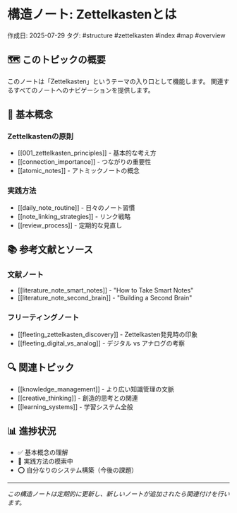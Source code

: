 # 構造ノート: Zettelkastenとは

作成日: 2025-07-29
タグ: #structure #zettelkasten #index #map #overview

## 🗺️ このトピックの概要

このノートは「Zettelkasten」というテーマの入り口として機能します。
関連するすべてのノートへのナビゲーションを提供します。

## 📖 基本概念

### Zettelkastenの原則

- [[001_zettelkasten_principles]] - 基本的な考え方
- [[connection_importance]] - つながりの重要性
- [[atomic_notes]] - アトミックノートの概念

### 実践方法

- [[daily_note_routine]] - 日々のノート習慣
- [[note_linking_strategies]] - リンク戦略
- [[review_process]] - 定期的な見直し

## 📚 参考文献とソース

### 文献ノート
- [[literature_note_smart_notes]] - "How to Take Smart Notes"
- [[literature_note_second_brain]] - "Building a Second Brain"

### フリーティングノート
- [[fleeting_zettelkasten_discovery]] - Zettelkasten発見時の印象
- [[fleeting_digital_vs_analog]] - デジタル vs アナログの考察

## 🔍 関連トピック

- [[knowledge_management]] - より広い知識管理の文脈
- [[creative_thinking]] - 創造的思考との関連
- [[learning_systems]] - 学習システム全般

## 📊 進捗状況

- ✅ 基本概念の理解
- 🔄 実践方法の模索中
- ⭕ 自分なりのシステム構築（今後の課題）

---

*この構造ノートは定期的に更新し、新しいノートが追加されたら関連付けを行います。*
